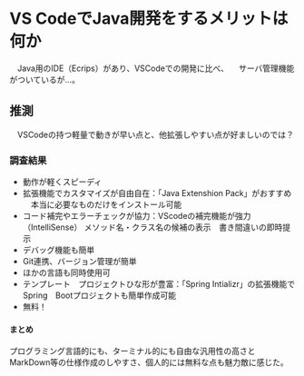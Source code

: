 # VS CodeでJava開発をするメリットは何か
　Java用のIDE（Ecrips）があり、VSCodeでの開発に比べ、
　サーバ管理機能がついているが…。

 ## 推測
　VSCodeの持つ軽量で動きが早い点と、他拡張しやすい点が好ましいのでは？

 ### 調査結果
 - 動作が軽くスピーディ
 - 拡張機能でカスタマイズが自由自在：「Java Extenshion Pack」がおすすめ
  　本当に必要なものだけをインストール可能
 - コード補完やエラーチェックが協力：VScodeの補完機能が強力（IntelliSense） メソッド名・クラス名の候補の表示　書き間違いの即時提示
 - デバッグ機能も簡単
 - Git連携、バージョン管理が簡単
 - ほかの言語も同時使用可
 - テンプレート　プロジェクトひな形が豊富：「Spring Intializr」の拡張機能でSpring　Bootプロジェクトも簡単作成可能
 - 無料！
  
 #### まとめ
 プログラミング言語的にも、ターミナル的にも自由な汎用性の高さとMarkDown等の仕様作成のしやすさ、個人的には無料な点も魅力敵に感じた。